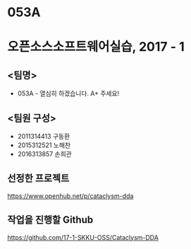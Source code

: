 # 053A
# 오픈소스소프트웨어실습, 2017 - 1

## <팀명>     
* 053A - 열심히 하겠습니다. A+ 주세요! 

## <팀원 구성>     
* 2011314413 구동환    
* 2015312521 노해찬    
* 2016313857 손희관    


## 선정한 프로젝트  
https://www.openhub.net/p/cataclysm-dda    
## 작업을 진행할 Github  
https://github.com/17-1-SKKU-OSS/Cataclysm-DDA

